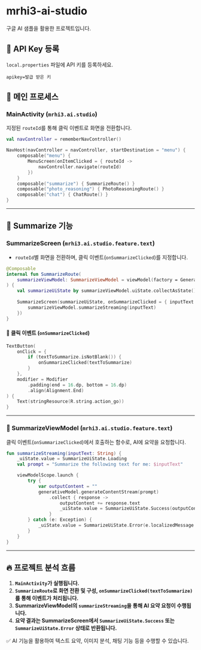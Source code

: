 # mrhi3-ai-studio

구글 AI 샘플을 활용한 프로젝트입니다.

## 📌 API Key 등록
`local.properties` 파일에 API 키를 등록하세요.
```properties
apikey=발급 받은 키
```

## 🚀 메인 프로세스
### MainActivity (`mrhi3.ai.studio`)
지정된 `routeId`를 통해 클릭 이벤트로 화면을 전환합니다.

```kotlin
val navController = rememberNavController()

NavHost(navController = navController, startDestination = "menu") {
    composable("menu") {
        MenuScreen(onItemClicked = { routeId ->
            navController.navigate(routeId)
        })
    }
    composable("summarize") { SummarizeRoute() }
    composable("photo_reasoning") { PhotoReasoningRoute() }
    composable("chat") { ChatRoute() }
}
```

---

## 📖 Summarize 기능
### SummarizeScreen (`mrhi3.ai.studio.feature.text`)
- `routeId`별 화면을 전환하며, 클릭 이벤트(`onSummarizeClicked`)를 지정합니다.

```kotlin
@Composable
internal fun SummarizeRoute(
    summarizeViewModel: SummarizeViewModel = viewModel(factory = GenerativeViewModelFactory)
) {
    val summarizeUiState by summarizeViewModel.uiState.collectAsState()
    
    SummarizeScreen(summarizeUiState, onSummarizeClicked = { inputText ->
        summarizeViewModel.summarizeStreaming(inputText)
    })
}
```

#### 📌 클릭 이벤트 (`onSummarizeClicked`)
```kotlin
TextButton(
    onClick = {
        if (textToSummarize.isNotBlank()) {
            onSummarizeClicked(textToSummarize)
        }
    },
    modifier = Modifier
        .padding(end = 16.dp, bottom = 16.dp)
        .align(Alignment.End)
) {
    Text(stringResource(R.string.action_go))
}
```

---

### 🎯 SummarizeViewModel (`mrhi3.ai.studio.feature.text`)
클릭 이벤트(`onSummarizeClicked`)에서 호출하는 함수로, AI에 요약을 요청합니다.

```kotlin
fun summarizeStreaming(inputText: String) {
    _uiState.value = SummarizeUiState.Loading
    val prompt = "Summarize the following text for me: $inputText"

    viewModelScope.launch {
        try {
            var outputContent = ""
            generativeModel.generateContentStream(prompt)
                .collect { response ->
                    outputContent += response.text
                    _uiState.value = SummarizeUiState.Success(outputContent)
                }
        } catch (e: Exception) {
            _uiState.value = SummarizeUiState.Error(e.localizedMessage ?: "")
        }
    }
}
```

---

## 🔥 프로젝트 분석 흐름
1. **`MainActivity`가 실행됩니다.**
2. **`SummarizeRoute`로 화면 전환 및 구성, `onSummarizeClicked(textToSummarize)`를 통해 이벤트가 처리됩니다.**
3. **SummarizeViewModel의 `summarizeStreaming`을 통해 AI 요약 요청이 수행됩니다.**
4. **요약 결과는 SummarizeScreen에서 `SummarizeUiState.Success` 또는 `SummarizeUiState.Error` 상태로 반환됩니다.**

✅ AI 기능을 활용하여 텍스트 요약, 이미지 분석, 채팅 기능 등을 수행할 수 있습니다.
